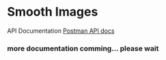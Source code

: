 # Smooth Images

API Documentation
[Postman API docs](https://github.com/sourabhmandal/smooth-images/blob/main/readme-resources/Image-processing%20API%20Docs.postman_collection.json)

### more documentation comming... please wait
